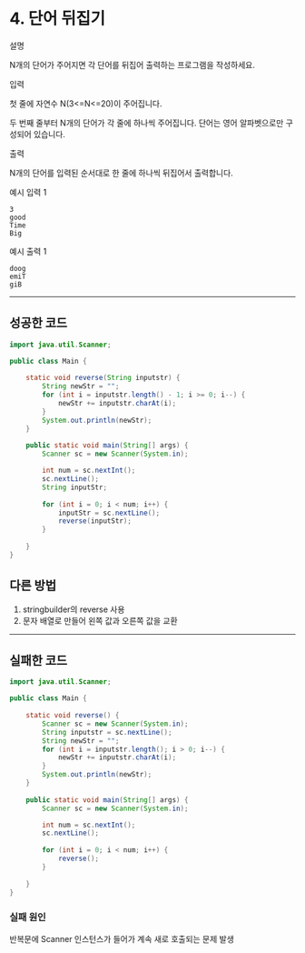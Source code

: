 # 4. 단어 뒤집기

설명



N개의 단어가 주어지면 각 단어를 뒤집어 출력하는 프로그램을 작성하세요.



입력



첫 줄에 자연수 N(3<=N<=20)이 주어집니다.

두 번째 줄부터 N개의 단어가 각 줄에 하나씩 주어집니다. 단어는 영어 알파벳으로만 구성되어 있습니다.



출력



N개의 단어를 입력된 순서대로 한 줄에 하나씩 뒤집어서 출력합니다.



예시 입력 1 

```
3
good
Time
Big
```

예시 출력 1

```4. 단어 뒤집기설명N개의 단어가 주어지면 각 단어를 뒤집어 출력하는 프로그램을 작성하세요.입력첫 줄에 자연수 N(3<=N<=20)이 주어집니다.두 번째 줄부터 N개의 단어가 각 줄에 하나씩 주어집니다. 단어는 영어 알파벳으로만 구성되어 있습니다.출력N개의 단어를 입력된 순서대로 한 줄에 하나씩 뒤집어서 출력합니다.예시 입력 1 3goodTimeBig예시 출력 1doogemiTgiB
doog
emiT
giB
```

------

## 성공한 코드

```java
import java.util.Scanner;

public class Main {
	
	static void reverse(String inputstr) {
		String newStr = "";
		for (int i = inputstr.length() - 1; i >= 0; i--) {
			newStr += inputstr.charAt(i);
		}
		System.out.println(newStr);
	}
	
	public static void main(String[] args) {
		Scanner sc = new Scanner(System.in);

		int num = sc.nextInt();
		sc.nextLine();
		String inputStr;
		
		for (int i = 0; i < num; i++) {
			inputStr = sc.nextLine();
			reverse(inputStr);
		}
				
	}
}
```

## 다른 방법

1. stringbuilder의 reverse 사용
2. 문자 배열로 만들어 왼쪽 값과 오른쪽 값을 교환

------

## 실패한 코드

```java
import java.util.Scanner;

public class Main {
	
	static void reverse() {
		Scanner sc = new Scanner(System.in);
		String inputstr = sc.nextLine();
		String newStr = "";
		for (int i = inputstr.length(); i > 0; i--) {
			newStr += inputstr.charAt(i);
		}
		System.out.println(newStr);
	}
	
	public static void main(String[] args) {
		Scanner sc = new Scanner(System.in);

		int num = sc.nextInt();
		sc.nextLine();
		
		for (int i = 0; i < num; i++) {
			reverse();
		}
				
	}
}
```

### 실패 원인

반복문에 Scanner 인스턴스가 들어가 계속 새로 호출되는 문제 발생